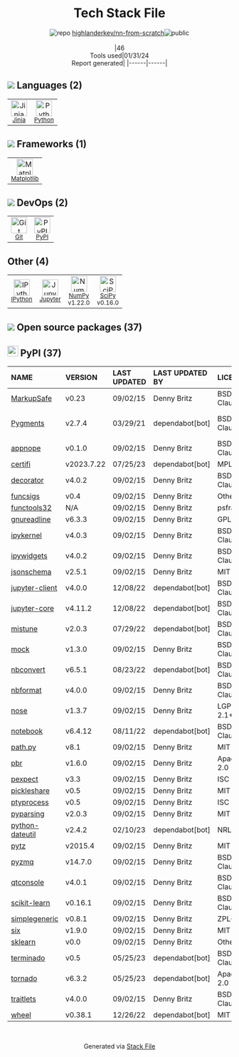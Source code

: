 <!--
&lt;--- Readme.md Snippet without images Start ---&gt;
## Tech Stack
highlanderkev/nn-from-scratch is built on the following main stack:

- [Python](https://www.python.org) – Languages
- [NumPy](http://www.numpy.org/) – Data Science Tools
- [Jinja](https://palletsprojects.com/p/jinja/) – Templating Languages & Extensions
- [Matplotlib](http://matplotlib.org) – Charting Libraries
- [SciPy](http://www.scipy.org) – Data Science Tools
- [Jupyter](http://jupyter.org) – Data Science Notebooks
- [IPython](http://ipython.org/index.html) – Shells

Full tech stack [here](/techstack.md)

&lt;--- Readme.md Snippet without images End ---&gt;

&lt;--- Readme.md Snippet with images Start ---&gt;
## Tech Stack
highlanderkev/nn-from-scratch is built on the following main stack:

- <img width='25' height='25' src='https://img.stackshare.io/service/993/pUBY5pVj.png' alt='Python'/> [Python](https://www.python.org) – Languages
- <img width='25' height='25' src='https://img.stackshare.io/service/2179/default_332f874a2edb2686f578aa6389313efcea1eec41.png' alt='NumPy'/> [NumPy](http://www.numpy.org/) – Data Science Tools
- <img width='25' height='25' src='https://img.stackshare.io/service/2303/New_Project__20_.png' alt='Jinja'/> [Jinja](https://palletsprojects.com/p/jinja/) – Templating Languages & Extensions
- <img width='25' height='25' src='https://img.stackshare.io/service/2993/2DZC4KaA_400x400.jpg' alt='Matplotlib'/> [Matplotlib](http://matplotlib.org) – Charting Libraries
- <img width='25' height='25' src='https://img.stackshare.io/service/3303/scipyshiny_small.png' alt='SciPy'/> [SciPy](http://www.scipy.org) – Data Science Tools
- <img width='25' height='25' src='https://img.stackshare.io/service/4190/fGBUdNf__400x400.jpg' alt='Jupyter'/> [Jupyter](http://jupyter.org) – Data Science Notebooks
- <img width='25' height='25' src='https://img.stackshare.io/service/4477/820a0bb9a44fe5a1d640993ab1e6fd84_400x400.png' alt='IPython'/> [IPython](http://ipython.org/index.html) – Shells

Full tech stack [here](/techstack.md)

&lt;--- Readme.md Snippet with images End ---&gt;
-->
<div align="center">

# Tech Stack File
![](https://img.stackshare.io/repo.svg "repo") [highlanderkev/nn-from-scratch](https://github.com/highlanderkev/nn-from-scratch)![](https://img.stackshare.io/public_badge.svg "public")
<br/><br/>
|46<br/>Tools used|01/31/24 <br/>Report generated|
|------|------|
</div>

## <img src='https://img.stackshare.io/languages.svg'/> Languages (2)
<table><tr>
  <td align='center'>
  <img width='36' height='36' src='https://img.stackshare.io/service/2303/New_Project__20_.png' alt='Jinja'>
  <br>
  <sub><a href="https://palletsprojects.com/p/jinja/">Jinja</a></sub>
  <br>
  <sub></sub>
</td>

<td align='center'>
  <img width='36' height='36' src='https://img.stackshare.io/service/993/pUBY5pVj.png' alt='Python'>
  <br>
  <sub><a href="https://www.python.org">Python</a></sub>
  <br>
  <sub></sub>
</td>

</tr>
</table>

## <img src='https://img.stackshare.io/frameworks.svg'/> Frameworks (1)
<table><tr>
  <td align='center'>
  <img width='36' height='36' src='https://img.stackshare.io/service/2993/2DZC4KaA_400x400.jpg' alt='Matplotlib'>
  <br>
  <sub><a href="http://matplotlib.org">Matplotlib</a></sub>
  <br>
  <sub></sub>
</td>

</tr>
</table>

## <img src='https://img.stackshare.io/devops.svg'/> DevOps (2)
<table><tr>
  <td align='center'>
  <img width='36' height='36' src='https://img.stackshare.io/service/1046/git.png' alt='Git'>
  <br>
  <sub><a href="http://git-scm.com/">Git</a></sub>
  <br>
  <sub></sub>
</td>

<td align='center'>
  <img width='36' height='36' src='https://img.stackshare.io/service/12572/-RIWgodF_400x400.jpg' alt='PyPI'>
  <br>
  <sub><a href="https://pypi.org/">PyPI</a></sub>
  <br>
  <sub></sub>
</td>

</tr>
</table>

## Other (4)
<table><tr>
  <td align='center'>
  <img width='36' height='36' src='https://img.stackshare.io/service/4477/820a0bb9a44fe5a1d640993ab1e6fd84_400x400.png' alt='IPython'>
  <br>
  <sub><a href="http://ipython.org/index.html">IPython</a></sub>
  <br>
  <sub></sub>
</td>

<td align='center'>
  <img width='36' height='36' src='https://img.stackshare.io/service/4190/fGBUdNf__400x400.jpg' alt='Jupyter'>
  <br>
  <sub><a href="http://jupyter.org">Jupyter</a></sub>
  <br>
  <sub></sub>
</td>

<td align='center'>
  <img width='36' height='36' src='https://img.stackshare.io/service/2179/default_332f874a2edb2686f578aa6389313efcea1eec41.png' alt='NumPy'>
  <br>
  <sub><a href="http://www.numpy.org/">NumPy</a></sub>
  <br>
  <sub>v1.22.0</sub>
</td>

<td align='center'>
  <img width='36' height='36' src='https://img.stackshare.io/service/3303/scipyshiny_small.png' alt='SciPy'>
  <br>
  <sub><a href="http://www.scipy.org">SciPy</a></sub>
  <br>
  <sub>v0.16.0</sub>
</td>

</tr>
</table>


## <img src='https://img.stackshare.io/group.svg' /> Open source packages (37)</h2>

## <img width='24' height='24' src='https://img.stackshare.io/service/12572/-RIWgodF_400x400.jpg'/> PyPI (37)

|NAME|VERSION|LAST UPDATED|LAST UPDATED BY|LICENSE|VULNERABILITIES|
|:------|:------|:------|:------|:------|:------|
|[MarkupSafe](https://pypi.org/project/MarkupSafe)|v0.23|09/02/15|Denny Britz |BSD-3-Clause|N/A|
|[Pygments](https://pypi.org/project/Pygments)|v2.7.4|03/29/21|dependabot[bot] |BSD-3-Clause|[CVE-2022-40896](https://github.com/advisories/GHSA-mrwq-x4v8-fh7p) (Moderate)|
|[appnope](https://pypi.org/project/appnope)|v0.1.0|09/02/15|Denny Britz |BSD-3-Clause|N/A|
|[certifi](https://pypi.org/project/certifi)|v2023.7.22|07/25/23|dependabot[bot] |MPL-2.0|N/A|
|[decorator](https://pypi.org/project/decorator)|v4.0.2|09/02/15|Denny Britz |BSD-2-Clause|N/A|
|[funcsigs](https://pypi.org/project/funcsigs)|v0.4|09/02/15|Denny Britz |Other|N/A|
|[functools32](https://pypi.org/project/functools32)|N/A|09/02/15|Denny Britz |psfrag|N/A|
|[gnureadline](https://pypi.org/project/gnureadline)|v6.3.3|09/02/15|Denny Britz |GPL-3.0|N/A|
|[ipykernel](https://pypi.org/project/ipykernel)|v4.0.3|09/02/15|Denny Britz |BSD-3-Clause|N/A|
|[ipywidgets](https://pypi.org/project/ipywidgets)|v4.0.2|09/02/15|Denny Britz |BSD-3-Clause|N/A|
|[jsonschema](https://pypi.org/project/jsonschema)|v2.5.1|09/02/15|Denny Britz |MIT|N/A|
|[jupyter-client](https://pypi.org/project/jupyter-client)|v4.0.0|12/08/22|dependabot[bot] |BSD-3-Clause|N/A|
|[jupyter-core](https://pypi.org/project/jupyter-core)|v4.11.2|12/08/22|dependabot[bot] |BSD-3-Clause|N/A|
|[mistune](https://pypi.org/project/mistune)|v2.0.3|07/29/22|dependabot[bot] |BSD-3-Clause|N/A|
|[mock](https://pypi.org/project/mock)|v1.3.0|09/02/15|Denny Britz |BSD-2-Clause|N/A|
|[nbconvert](https://pypi.org/project/nbconvert)|v6.5.1|08/23/22|dependabot[bot] |BSD-3-Clause|N/A|
|[nbformat](https://pypi.org/project/nbformat)|v4.0.0|09/02/15|Denny Britz |BSD-3-Clause|N/A|
|[nose](https://pypi.org/project/nose)|v1.3.7|09/02/15|Denny Britz |LGPL-2.1+|N/A|
|[notebook](https://pypi.org/project/notebook)|v6.4.12|08/11/22|dependabot[bot] |BSD-3-Clause|N/A|
|[path.py](https://pypi.org/project/path.py)|v8.1|09/02/15|Denny Britz |MIT|N/A|
|[pbr](https://pypi.org/project/pbr)|v1.6.0|09/02/15|Denny Britz |Apache-2.0|N/A|
|[pexpect](https://pypi.org/project/pexpect)|v3.3|09/02/15|Denny Britz |ISC|N/A|
|[pickleshare](https://pypi.org/project/pickleshare)|v0.5|09/02/15|Denny Britz |MIT|N/A|
|[ptyprocess](https://pypi.org/project/ptyprocess)|v0.5|09/02/15|Denny Britz |ISC|N/A|
|[pyparsing](https://pypi.org/project/pyparsing)|v2.0.3|09/02/15|Denny Britz |MIT|N/A|
|[python-dateutil](https://pypi.org/project/python-dateutil)|v2.4.2|02/10/23|dependabot[bot] |NRL|N/A|
|[pytz](https://pypi.org/project/pytz)|v2015.4|09/02/15|Denny Britz |MIT|N/A|
|[pyzmq](https://pypi.org/project/pyzmq)|v14.7.0|09/02/15|Denny Britz |BSD-3-Clause|N/A|
|[qtconsole](https://pypi.org/project/qtconsole)|v4.0.1|09/02/15|Denny Britz |BSD-3-Clause|N/A|
|[scikit-learn](https://pypi.org/project/scikit-learn)|v0.16.1|09/02/15|Denny Britz |BSD-3-Clause|N/A|
|[simplegeneric](https://pypi.org/project/simplegeneric)|v0.8.1|09/02/15|Denny Britz |ZPL-2.1|N/A|
|[six](https://pypi.org/project/six)|v1.9.0|09/02/15|Denny Britz |MIT|N/A|
|[sklearn](https://pypi.org/project/sklearn)|v0.0|09/02/15|Denny Britz |Other|N/A|
|[terminado](https://pypi.org/project/terminado)|v0.5|05/25/23|dependabot[bot] |BSD-2-Clause|N/A|
|[tornado](https://pypi.org/project/tornado)|v6.3.2|05/25/23|dependabot[bot] |Apache-2.0|[](https://github.com/advisories/GHSA-qppv-j76h-2rpx) (Moderate)|
|[traitlets](https://pypi.org/project/traitlets)|v4.0.0|09/02/15|Denny Britz |BSD-3-Clause|N/A|
|[wheel](https://pypi.org/project/wheel)|v0.38.1|12/26/22|dependabot[bot] |MIT|N/A|

<br/>
<div align='center'>

Generated via [Stack File](https://github.com/marketplace/stack-file)
